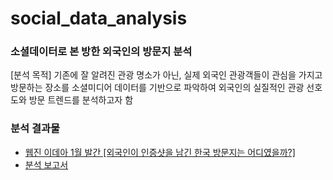 # social_data_analysis
### 소셜데이터로 본 방한 외국인의 방문지 분석

[분석 목적]
기존에 잘 알려진 관광 명소가 아닌, 실제 외국인 관광객들이 관심을 가지고 방문하는 장소를 소셜미디어 데이터를 기반으로 파악하여 외국인의 실질적인 관광 선호도와 방문 트렌드를 분석하고자 함

### 분석 결과물
- [웹진 이데아 1월 발간 [외국인이 인증샷을 남긴
한국 방문지는 어디였을까?]](https://webzine.kcisa.kr/vol015/insight)
- [분석 보고서](https://github.com/seongju0705/social_data_analysis/blob/main/%EC%86%8C%EC%85%9C%EB%8D%B0%EC%9D%B4%ED%84%B0%EB%A1%9C%20%EB%B3%B8%20%EB%B0%A9%ED%95%9C%20%EC%99%B8%EA%B5%AD%EC%9D%B8%EC%9D%98%20%EB%B0%A9%EB%AC%B8%EC%A7%80%20%EB%B6%84%EC%84%9D.pdf)


